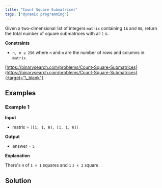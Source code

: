 ```yaml
---
title: "Count Square Submatrices"
tags: ["dynamic programming"]
---
```


Given a two-dimensional list of integers `matrix` containing `1`s and `0`s, return the total number of square submatrices with all `1` s.

**Constraints**

- `n, m ≤ 250` where `n` and `m` are the number of rows and columns in `matrix`.

[https://binarysearch.com/problems/Count-Square-Submatrices](https://binarysearch.com/problems/Count-Square-Submatrices){:target="\_blank"}

## Examples

### Example 1

**Input**

- matrix = `[[1, 1, 0], [1, 1, 0]]`

**Output**

- answer = `5`

**Explanation**

There's `4` of `1 × 1` squares and `1` `2 × 2` square.

## Solution

<script src="https://gist.github.com/yaeba/16da7be5123724fcf6eccc25581cef5a.js?file=Count-Square-Submatrices.py"></script>
